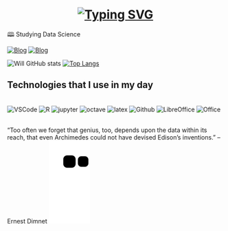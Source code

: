 <h1 align="center">
  <a href="https://git.io/typing-svg"><img src="https://readme-typing-svg.herokuapp.com?font=Roboto&size=24&pause=1000&color=164ef7&center=true&vCenter=true&width=435&lines=Hello+World!+%F0%9F%8C%8E;Welcome+to+my+page%2C+I%E2%80%99m+William" alt="Typing SVG" /></a>
</h1>

🕮 Studying Data Science

[![Blog](https://img.shields.io/badge/LinkedIn-0077B5?style=for-the-badge&logo=linkedin&logoColor=white)](https://www.linkedin.com/in/william-cesar-1a0ab187/)
[![Blog](https://img.shields.io/static/v1?message=Instagram&logo=instagram&label=&color=E4405F&logoColor=white&labelColor=&style=for-the-badge)](https://www.instagram.com/willc127/)

![Will GitHub stats](https://github-readme-stats.vercel.app/api?username=willc127&show_icons=true&theme=transparent)
[![Top Langs](https://github-readme-stats.vercel.app/api/top-langs/?username=willc127&layout=compact&theme=transparent)](https://github.com/willc127/github-readme-stats)

## Technologies that I use in my day

<div style="display: inline_block"><br/>
<img align="center" alt="VSCode" src="https://img.shields.io/badge/VSCode-0078D4?style=for-the-badge&logo=visual%20studio%20code&logoColor=white"/>
<img align="center" alt="R" src="https://img.shields.io/badge/RStudio-75AADB?style=for-the-badge&logo=RStudio&logoColor=white"/>
<img align="center" alt="jupyter" src="https://img.shields.io/badge/jupyter-%23FA0F00.svg?style=for-the-badge&logo=jupyter&logoColor=white)"/>
<img align="center" alt="octave" src="https://img.shields.io/badge/OCTAVE-darkblue?style=for-the-badge&logo=octave&logoColor=fcd683)"/>
<img align="center" alt="latex" src="https://img.shields.io/badge/latex-%23008080.svg?style=for-the-badge&logo=latex&logoColor=white)"/>
<img align="center" alt="Github" src="https://img.shields.io/badge/github-%23121011.svg?style=for-the-badge&logo=github&logoColor=white)"/>
<img align="center" alt="LibreOffice" src="https://img.shields.io/badge/LibreOffice-%2318A303?style=for-the-badge&logo=LibreOffice&logoColor=white)"/>
<img align="center" alt="Office" src="https://img.shields.io/badge/Microsoft_Office-D83B01?style=for-the-badge&logo=microsoft-office&logoColor=white"/>
</div><br/>

“Too often we forget that genius, too, depends upon the data within its reach, that even Archimedes could not have devised Edison’s inventions.” – Ernest Dimnet
![Snake animation](https://github.com/willc127/willc127/blob/output/github-contribution-grid-snake.svg)
